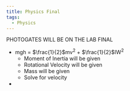```yaml
---
title: Physics Final
tags:
  - Physics
---
```


PHOTOGATES WILL BE ON THE LAB FINAL

- mgh = $\frac{1}{2}$mv$^2$ + $\frac{1}{2}$IW$^2$ 
	- Moment of Inertia will be given
	- Rotational Velocity will be given
	- Mass will be given
	- Solve for velocity
- 